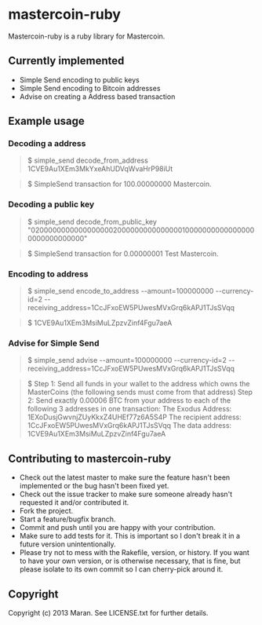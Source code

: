 # mastercoin-ruby

Mastercoin-ruby is a ruby library for Mastercoin. 

## Currently implemented

* Simple Send encoding to public keys
* Simple Send encoding to Bitcoin addresses
* Advise on creating a Address based transaction

## Example usage

### Decoding a address
> $ simple_send decode_from_address 1CVE9Au1XEm3MkYxeAhUDVqWvaHrP98iUt

> $ SimpleSend transaction for 100.00000000 Mastercoin.

### Decoding a public key

> $ simple_send decode_from_public_key "02000000000000000002000000000000000100000000000000000000000000000" 

> $ SimpleSend transaction for 0.00000001 Test Mastercoin.

### Encoding to address

> $ simple_send encode_to_address --amount=100000000 --currency-id=2 --receiving_address=1CcJFxoEW5PUwesMVxGrq6kAPJ1TJsSVqq 

> $ 1CVE9Au1XEm3MsiMuLZpzvZinf4Fgu7aeA

### Advise for Simple Send

> $ simple_send advise --amount=100000000 --currency-id=2 --receiving_address=1CcJFxoEW5PUwesMVxGrq6kAPJ1TJsSVqq 

> $ Step 1: Send all funds in your wallet to the address which owns the MasterCoins (the following sends must come from that address)
Step 2: Send exactly 0.00006 BTC from your address to each of the following 3 addresses in one transaction:
The Exodus Address:    1EXoDusjGwvnjZUyKkxZ4UHEf77z6A5S4P
The recipient address: 1CcJFxoEW5PUwesMVxGrq6kAPJ1TJsSVqq
The data address:      1CVE9Au1XEm3MsiMuLZpzvZinf4Fgu7aeA

## Contributing to mastercoin-ruby
 
* Check out the latest master to make sure the feature hasn't been implemented or the bug hasn't been fixed yet.
* Check out the issue tracker to make sure someone already hasn't requested it and/or contributed it.
* Fork the project.
* Start a feature/bugfix branch.
* Commit and push until you are happy with your contribution.
* Make sure to add tests for it. This is important so I don't break it in a future version unintentionally.
* Please try not to mess with the Rakefile, version, or history. If you want to have your own version, or is otherwise necessary, that is fine, but please isolate to its own commit so I can cherry-pick around it.

## Copyright

Copyright (c) 2013 Maran. See LICENSE.txt for
further details.

